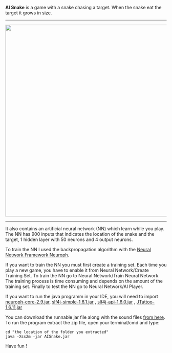 <b>AI Snake</b> is a game with a snake chasing a target. When the snake eat the target it grows in size. 

-------------------------------------------------------------------------------------

<img src="https://40.media.tumblr.com/368b9958332c878409d211c844a641c2/tumblr_o2lnwdEKk91s1v7hso1_1280.png" width="600" height="600"></img>

----------------------------------------------------------------------------------------

It also contains an artificial neural network (NN) which learn while you play. The NN has 900 inputs that
indicates the location of the snake and the target, 1 hidden layer with 50 neurons and 4 output neurons.

To train the NN I used the backpropagation algorithm with the <a href="http://neuroph.sourceforge.net/">Neural Network Framework Neuroph</a>.

If you want to train the NN you must first create a training set.  Each time you play a new game, you have to enable it from 
Neural Network/Create Training Set. To train the NN go to Neural Network/Train Neural Network. The training process is time consuming and depends 
on the amount of the training set. Finally to test the NN go to Neural Network/AI Player.

If you want to run the java programm in your IDE, you will need to import <a href="https://sourceforge.net/projects/neuroph/files/neuroph-2.9/neuroph-2.9.zip/download">neuroph-core-2.9.jar</a>,
 <a href="http://www.java2s.com/Code/Jar/s/Downloadslf4jsimple161jar.htm">slf4j-simple-1.6.1.jar</a>
, <a href="http://www.java2s.com/Code/Jar/s/Downloadslf4japi160jar.htm">slf4j-api-1.6.0.jar</a>
, <a href="http://www.jtattoo.net/downloads/JTattoo-1.6.11.jar">JTattoo-1.6.11.jar</a>


You can download the runnable jar file along with the sound files <a href="https://drive.google.com/file/d/0B46-skjIP2h-VVplMV94QUJLanM/view?usp=sharing">from here</a>. To run the program extract the zip file, open your terminal/cmd and type:

    cd "the location of the folder you extracted"
    java -Xss2m -jar AISnake.jar
    
Have fun !
